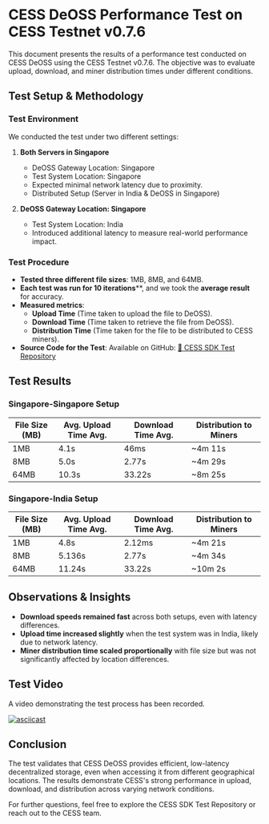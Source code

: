 # CESS DeOSS Performance Test on CESS Testnet v0.7.6

This document presents the results of a performance test conducted on CESS DeOSS using the CESS Testnet v0.7.6. The objective was to evaluate upload, download, and miner distribution times under different conditions.

## Test Setup & Methodology

### Test Environment

We conducted the test under two different settings:

1. **Both Servers in Singapore**

   - DeOSS Gateway Location: Singapore
   - Test System Location: Singapore
   - Expected minimal network latency due to proximity.
   - Distributed Setup (Server in India & DeOSS in Singapore)

2. **DeOSS Gateway Location: Singapore**
   - Test System Location: India
   - Introduced additional latency to measure real-world performance impact.

### Test Procedure

- **Tested three different file sizes**: 1MB, 8MB, and 64MB.
- **Each test was run for 10 iterations****, and we took the **average result** for accuracy.
- **Measured metrics**:
  - **Upload Time** (Time taken to upload the file to DeOSS).
  - **Download Time** (Time taken to retrieve the file from DeOSS).
  - **Distribution Time** (Time taken for the file to be distributed to CESS miners).
- **Source Code for the Test**: Available on GitHub: [🔗 CESS SDK Test Repository](https://github.com/tehsunnliu/cess_sdk_test)

## Test Results

### Singapore-Singapore Setup

| File Size (MB) | Avg. Upload Time Avg. | Download Time Avg. | Distribution to Miners |
| -------------- | --------------------- | ------------------ | ---------------------- |
| 1MB | 4.1s | 46ms | ~4m 11s |
| 8MB | 5.0s | 2.77s | ~4m 29s |
| 64MB | 10.3s | 33.22s | ~8m 25s |

### Singapore-India Setup

| File Size (MB) | Avg. Upload Time Avg. | Download Time Avg. | Distribution to Miners |
| -------------- | --------------------- | ------------------ | ---------------------- |
|1MB | 4.8s | 2.12ms | ~4m 21s |
|8MB | 5.136s | 2.77s | ~4m 34s |
|64MB | 11.24s | 33.22s | ~10m 2s |

## Observations & Insights

- **Download speeds remained fast** across both setups, even with latency differences.
- **Upload time increased slightly** when the test system was in India, likely due to network latency.
- **Miner distribution time scaled proportionally** with file size but was not significantly affected by location differences.

## Test Video

A video demonstrating the test process has been recorded.

[![asciicast](https://github.com/user-attachments/assets/d51c1a22-0dee-48fb-9b82-e6e588389cc1)](https://youtu.be/-V7rzxBxVTc)


## Conclusion

The test validates that CESS DeOSS provides efficient, low-latency decentralized storage, even when accessing it from different geographical locations. The results demonstrate CESS's strong performance in upload, download, and distribution across varying network conditions.

For further questions, feel free to explore the CESS SDK Test Repository or reach out to the CESS team.
